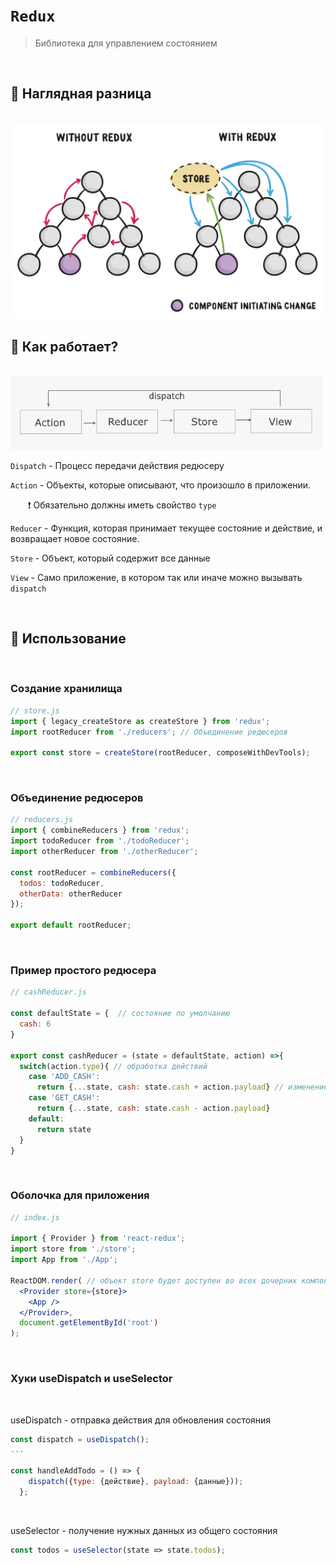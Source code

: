 # `Redux`
> Библиотека для управлением состоянием

<br>

## 🚩 Наглядная разница

<br>

<img src="./img/1.svg" style="width: 500px">

<br>

## 🚩 Как работает?

<br>

<img src="./img/1.png" style="width: 500px">

<br>

`Dispatch` - Процесс передачи действия редюсеру

`Action` - Объекты, которые описывают, что произошло в приложении.  

&emsp;&emsp;❗ Обязательно должны иметь свойство `type`

`Reducer` - Функция, которая принимает текущее состояние и действие, и возвращает новое состояние. 

`Store` - Объект, который содержит все данные

`View` - Само приложение, в котором так или иначе можно вызывать `dispatch`

<br>

## 🚩 Использование

<br>

### Создание хранилища

```jsx
// store.js
import { legacy_createStore as createStore } from 'redux';
import rootReducer from './reducers'; // Объединение редюсеров

export const store = createStore(rootReducer, composeWithDevTools);
```


<br>

### Объединение редюсеров

```jsx
// reducers.js
import { combineReducers } from 'redux';
import todoReducer from './todoReducer'; 
import otherReducer from './otherReducer';

const rootReducer = combineReducers({
  todos: todoReducer,
  otherData: otherReducer
});

export default rootReducer;

```

<br>

### Пример простого редюсера

```jsx
// cashReducer.js

const defaultState = {  // состояние по умолчанию
  cash: 6
}

export const cashReducer = (state = defaultState, action) =>{
  switch(action.type){ // обработка действий
    case 'ADD_CASH':
      return {...state, cash: state.cash + action.payload} // изменение состояния
    case 'GET_CASH':
      return {...state, cash: state.cash - action.payload}
    default:
      return state
  }
}

```

<br>

### Оболочка для приложения

```jsx
// index.js

import { Provider } from 'react-redux';
import store from './store';
import App from './App';

ReactDOM.render( // объект store будет доступен во всех дочерних компонентах 
  <Provider store={store}>  
    <App />
  </Provider>,
  document.getElementById('root')
);

```

<br>

### Хуки useDispatch и useSelector

<br>

useDispatch - отправка действия для обновления состояния

```jsx
const dispatch = useDispatch();
...

const handleAddTodo = () => {
    dispatch({type: {действие}, payload: {данные}));
  };

```

<br>

useSelector - получение нужных данных из общего состояния

```jsx
const todos = useSelector(state => state.todos);

```

